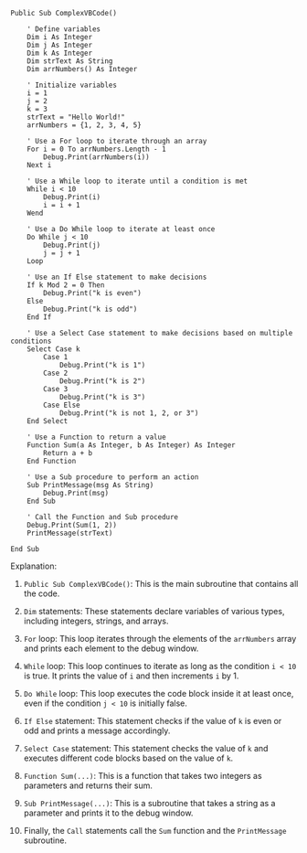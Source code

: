 ```visual basic
Public Sub ComplexVBCode()

    ' Define variables
    Dim i As Integer
    Dim j As Integer
    Dim k As Integer
    Dim strText As String
    Dim arrNumbers() As Integer

    ' Initialize variables
    i = 1
    j = 2
    k = 3
    strText = "Hello World!"
    arrNumbers = {1, 2, 3, 4, 5}

    ' Use a For loop to iterate through an array
    For i = 0 To arrNumbers.Length - 1
        Debug.Print(arrNumbers(i))
    Next i

    ' Use a While loop to iterate until a condition is met
    While i < 10
        Debug.Print(i)
        i = i + 1
    Wend

    ' Use a Do While loop to iterate at least once
    Do While j < 10
        Debug.Print(j)
        j = j + 1
    Loop

    ' Use an If Else statement to make decisions
    If k Mod 2 = 0 Then
        Debug.Print("k is even")
    Else
        Debug.Print("k is odd")
    End If

    ' Use a Select Case statement to make decisions based on multiple conditions
    Select Case k
        Case 1
            Debug.Print("k is 1")
        Case 2
            Debug.Print("k is 2")
        Case 3
            Debug.Print("k is 3")
        Case Else
            Debug.Print("k is not 1, 2, or 3")
    End Select

    ' Use a Function to return a value
    Function Sum(a As Integer, b As Integer) As Integer
        Return a + b
    End Function

    ' Use a Sub procedure to perform an action
    Sub PrintMessage(msg As String)
        Debug.Print(msg)
    End Sub

    ' Call the Function and Sub procedure
    Debug.Print(Sum(1, 2))
    PrintMessage(strText)

End Sub
```

Explanation:

1. `Public Sub ComplexVBCode()`: This is the main subroutine that contains all the code.

2. `Dim` statements: These statements declare variables of various types, including integers, strings, and arrays.

3. `For` loop: This loop iterates through the elements of the `arrNumbers` array and prints each element to the debug window.

4. `While` loop: This loop continues to iterate as long as the condition `i < 10` is true. It prints the value of `i` and then increments `i` by 1.

5. `Do While` loop: This loop executes the code block inside it at least once, even if the condition `j < 10` is initially false.

6. `If Else` statement: This statement checks if the value of `k` is even or odd and prints a message accordingly.

7. `Select Case` statement: This statement checks the value of `k` and executes different code blocks based on the value of `k`.

8. `Function Sum(...)`: This is a function that takes two integers as parameters and returns their sum.

9. `Sub PrintMessage(...)`: This is a subroutine that takes a string as a parameter and prints it to the debug window.

10. Finally, the `Call` statements call the `Sum` function and the `PrintMessage` subroutine.